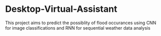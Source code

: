 # Desktop-Virtual-Assistant
This project aims to predict the possiblity of flood occurances using CNN for image classifications and RNN for sequential weather data analysis
